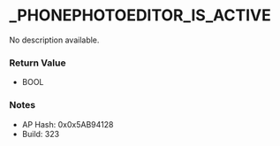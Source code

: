 # _PHONEPHOTOEDITOR_IS_ACTIVE

No description available.

### Return Value
* BOOL

### Notes
* AP Hash: 0x0x5AB94128
* Build: 323

